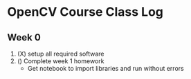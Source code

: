# OpenCV Course Class Log

## Week 0

1) (X) setup all required software 
2) () Complete week 1 homework
   * Get notebook to import libraries and run without errors